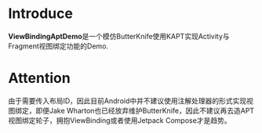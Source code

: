 # Introduce 
**ViewBindingAptDemo**是一个模仿ButterKnife使用KAPT实现Activity与Fragment视图绑定功能的Demo.

# Attention
由于需要传入布局ID，因此目前Android中并不建议使用注解处理器的形式实现视图绑定，即便Jake Wharton也已经放弃维护ButterKnife，因此不建议再去造APT视图绑定轮子，拥抱ViewBinding或者使用Jetpack Compose才是趋势。
